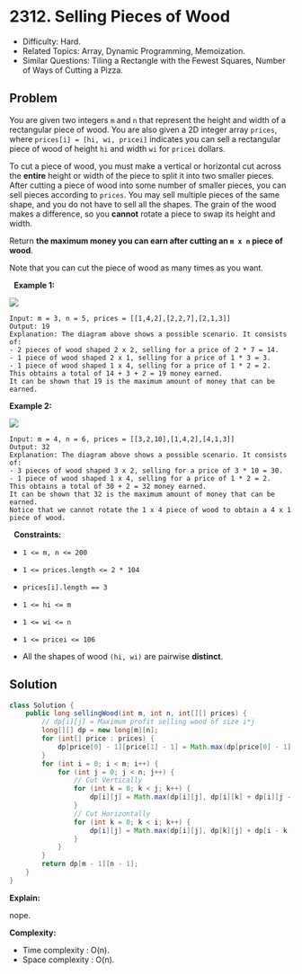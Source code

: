 # 2312. Selling Pieces of Wood

- Difficulty: Hard.
- Related Topics: Array, Dynamic Programming, Memoization.
- Similar Questions: Tiling a Rectangle with the Fewest Squares, Number of Ways of Cutting a Pizza.

## Problem

You are given two integers ```m``` and ```n``` that represent the height and width of a rectangular piece of wood. You are also given a 2D integer array ```prices```, where ```prices[i] = [hi, wi, pricei]``` indicates you can sell a rectangular piece of wood of height ```hi``` and width ```wi``` for ```pricei``` dollars.

To cut a piece of wood, you must make a vertical or horizontal cut across the **entire** height or width of the piece to split it into two smaller pieces. After cutting a piece of wood into some number of smaller pieces, you can sell pieces according to ```prices```. You may sell multiple pieces of the same shape, and you do not have to sell all the shapes. The grain of the wood makes a difference, so you **cannot** rotate a piece to swap its height and width.

Return **the **maximum** money you can earn after cutting an **```m x n```** piece of wood**.

Note that you can cut the piece of wood as many times as you want.

 
**Example 1:**

![](https://assets.leetcode.com/uploads/2022/04/27/ex1.png)

```
Input: m = 3, n = 5, prices = [[1,4,2],[2,2,7],[2,1,3]]
Output: 19
Explanation: The diagram above shows a possible scenario. It consists of:
- 2 pieces of wood shaped 2 x 2, selling for a price of 2 * 7 = 14.
- 1 piece of wood shaped 2 x 1, selling for a price of 1 * 3 = 3.
- 1 piece of wood shaped 1 x 4, selling for a price of 1 * 2 = 2.
This obtains a total of 14 + 3 + 2 = 19 money earned.
It can be shown that 19 is the maximum amount of money that can be earned.
```

**Example 2:**

![](https://assets.leetcode.com/uploads/2022/04/27/ex2new.png)

```
Input: m = 4, n = 6, prices = [[3,2,10],[1,4,2],[4,1,3]]
Output: 32
Explanation: The diagram above shows a possible scenario. It consists of:
- 3 pieces of wood shaped 3 x 2, selling for a price of 3 * 10 = 30.
- 1 piece of wood shaped 1 x 4, selling for a price of 1 * 2 = 2.
This obtains a total of 30 + 2 = 32 money earned.
It can be shown that 32 is the maximum amount of money that can be earned.
Notice that we cannot rotate the 1 x 4 piece of wood to obtain a 4 x 1 piece of wood.
```

 
**Constraints:**


	
- ```1 <= m, n <= 200```
	
- ```1 <= prices.length <= 2 * 104```
	
- ```prices[i].length == 3```
	
- ```1 <= hi <= m```
	
- ```1 <= wi <= n```
	
- ```1 <= pricei <= 106```
	
- All the shapes of wood ```(hi, wi)``` are pairwise **distinct**.



## Solution

```java
class Solution {
    public long sellingWood(int m, int n, int[][] prices) {
        // dp[i][j] = Maximum profit selling wood of size i*j
        long[][] dp = new long[m][n];
        for (int[] price : prices) {
            dp[price[0] - 1][price[1] - 1] = Math.max(dp[price[0] - 1][price[1] - 1], price[2]);
        }
        for (int i = 0; i < m; i++) {
            for (int j = 0; j < n; j++) {
                // Cut Vertically
                for (int k = 0; k < j; k++) {
                    dp[i][j] = Math.max(dp[i][j], dp[i][k] + dp[i][j - k - 1]);
                }
                // Cut Horizontally
                for (int k = 0; k < i; k++) {
                    dp[i][j] = Math.max(dp[i][j], dp[k][j] + dp[i - k - 1][j]);
                }
            }
        }
        return dp[m - 1][n - 1];
    }
}
```

**Explain:**

nope.

**Complexity:**

* Time complexity : O(n).
* Space complexity : O(n).

